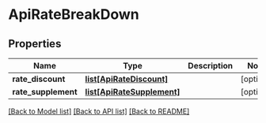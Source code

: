 # ApiRateBreakDown

## Properties
Name | Type | Description | Notes
------------ | ------------- | ------------- | -------------
**rate_discount** | [**list[ApiRateDiscount]**](ApiRateDiscount.md) |  | [optional] 
**rate_supplement** | [**list[ApiRateSupplement]**](ApiRateSupplement.md) |  | [optional] 

[[Back to Model list]](../README.md#documentation-for-models) [[Back to API list]](../README.md#documentation-for-api-endpoints) [[Back to README]](../README.md)



